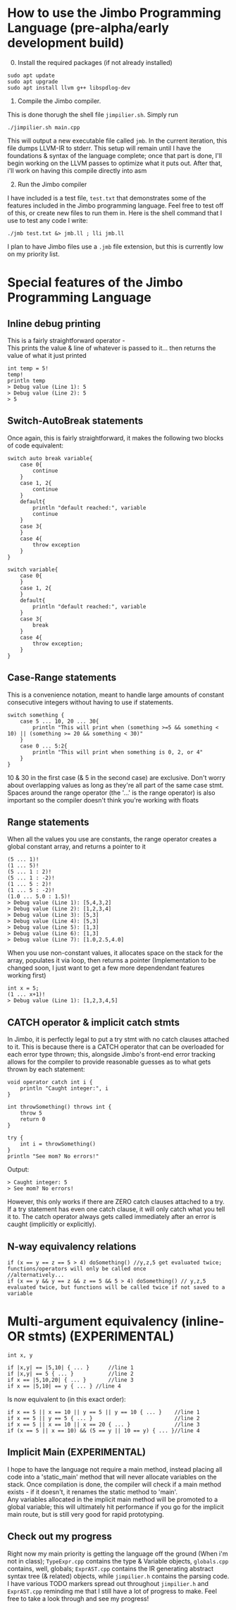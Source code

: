 # How to use the Jimbo Programming Language (pre-alpha/early development build)
0) Install the required packages (if not already installed)
```
sudo apt update
sudo apt upgrade
sudo apt install llvm g++ libspdlog-dev
```
1) Compile the Jimbo compiler. 

This is done thorugh the shell file `jimpilier.sh`. Simply run
```
./jimpilier.sh main.cpp
```
This will output a new executable file called `jmb`. In the current iteration, this file dumps LLVM-IR to stderr. 
This setup will remain until I have the foundations & syntax of the language complete; once that part is done, I'll begin working on the LLVM passes to optimize what it puts out. After that, i'll work on having this compile directly into asm

2) Run the Jimbo compiler

I have included is a test file, `test.txt` that demonstrates some of the features included in the Jimbo programming language. Feel free to test off of this, or create new files to run them in. 
Here is the shell command that I use to test any code I write:
```
./jmb test.txt &> jmb.ll ; lli jmb.ll
```
I plan to have Jimbo files use a `.jmb` file extension, but this is currently low on my priority list. 
# Special features of the Jimbo Programming Language
## Inline debug printing
This is a fairly straightforward operator -  
This prints the value & line of whatever is passed to it...
then returns the value of what it just printed
```
int temp = 5!
temp!
println temp
> Debug value (Line 1): 5
> Debug value (Line 2): 5
> 5
```
## Switch-AutoBreak statements 
Once again, this is fairly straightforward, it makes the following two blocks of code equivalent:
```
switch auto break variable{
	case 0{
		continue
	}
	case 1, 2{
		continue
	}
	default{
		println "default reached:", variable
		continue
	}
	case 3{
	}
	case 4{
		throw exception
	}
}
```
```
switch variable{
	case 0{
	}
	case 1, 2{
	}
	default{
		println "default reached:", variable
	}
	case 3{
		break
	}
	case 4{
		throw exception; 
	}
}
```
## Case-Range statements
This is a convenience notation, meant to handle large amounts of constant consecutive integers without having to use if statements. 

```
switch something {
	case 5 ... 10, 20 ... 30{
		println "This will print when (something >=5 && something < 10) || (something >= 20 && something < 30)"
	}
    case 0 ... 5:2{
		println "This will print when something is 0, 2, or 4"
	}
}
```
10 & 30 in the first case (& 5 in the second case) are exclusive. Don't worry about overlapping values as long as they're all part of the same case stmt.
Spaces around the range operator (the '...' is the range operator) is also important so the compiler doesn't think you're working with floats
## Range statements
When all the values you use are constants, the range operator creates a global constant array, and returns a pointer to it
```
(5 ... 1)! 
(1 ... 5)!
(5 ... 1 : 2)! 
(5 ... 1 : -2)!
(1 ... 5 : 2)!
(1 ... 5 : -2)!
(1.0 ... 5.0 : 1.5)!
> Debug value (Line 1): [5,4,3,2]
> Debug value (Line 2): [1,2,3,4]
> Debug value (Line 3): [5,3]
> Debug value (Line 4): [5,3]
> Debug value (Line 5): [1,3]
> Debug value (Line 6): [1,3]
> Debug value (Line 7): [1.0,2.5,4.0]
```
When you use non-constant values, it allocates space on the stack for the array, populates it via loop, then returns a pointer (Implementation to be changed soon, I just want to get a few more dependendant features working first)
```
int x = 5;
(1 ... x+1)!
> Debug value (Line 1): [1,2,3,4,5]
```
## CATCH operator & implicit catch stmts
In Jimbo, it is perfectly legal to put a try stmt with no catch clauses attached to it. This is because there is a CATCH operator that can be overloaded for each error type thrown; this, alongside Jimbo's front-end error tracking allows for the compiler to provide reasonable guesses as to what gets thrown by each statement:
```
void operator catch int i {
	println "Caught integer:", i
} 

int throwSomething() throws int {
	throw 5
	return 0
}

try {
	int i = throwSomething()
} 
println "See mom? No errors!"
```
Output: 
```
> Caught integer: 5
> See mom? No errors!
```
However, this only works if there are ZERO catch clauses attached to a try. If a try statement has even one catch clause, it will only catch what you tell it to. The catch operator always gets called immediately after an error is caught (implicitly or explicitly).
## N-way equivalency relations
```
if (x == y == z == 5 > 4) doSomething() //y,z,5 get evaluated twice; functions/operators will only be called once
//alternatively...
if (x == y && y == z && z == 5 && 5 > 4) doSomething() // y,z,5 evaluated twice, but functions will be called twice if not saved to a variable
```
# Multi-argument equivalency (inline-OR stmts) (EXPERIMENTAL)
```
int x, y

if |x,y| == |5,10| { ... }		//line 1
if |x,y| == 5 { ... }			//line 2
if x == |5,10,20| { ... }		//line 3
if x == |5,10| == y { ... }	//line 4
```
Is now equivalent to (in this exact order):
```
if x == 5 || x == 10 || y == 5 || y == 10 { ... }	 //line 1
if x == 5 || y == 5 { ... }							 //line 2
if x == 5 || x == 10 || x == 20 { ... }				 //line 3
if (x == 5 || x == 10) && (5 == y || 10 == y) { ... }//line 4
```

## Implicit Main (EXPERIMENTAL)
I hope to have the language not require a main method, instead placing all code into a 'static_main' method that will never allocate variables on the stack. Once compilation is done, the compiler will check if a main method exists - if it doesn't, it renames the static method to 'main'. <br>
Any variables allocated in the implicit main method will be promoted to a global variable; this will ultimately hit performance if you go for the implicit main route, but is still very good for rapid prototyping. 
## Check out my progress
Right now my main priority is getting the language off the ground (When i'm not in class); `TypeExpr.cpp` contains the type & Variable objects, `globals.cpp` contains, well, globals; `ExprAST.cpp` contains the IR generating abstract syntax tree (& related) objects, while `jimpilier.h` contains the parsing code. 
I have various TODO markers spread out throughout `jimpilier.h` and `ExprAST.cpp` reminding me that I still have a lot of progress to make. Feel free to take a look through and see my progress! 